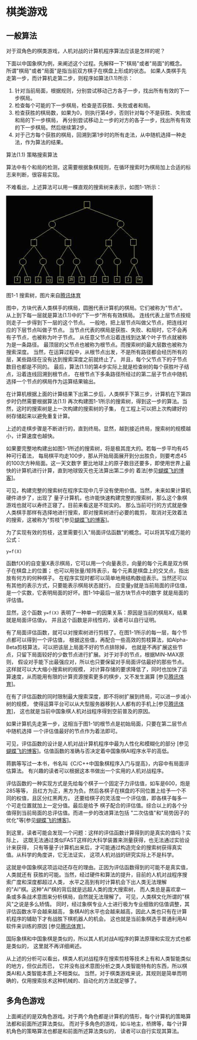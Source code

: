 ﻿<!--
  Copyright (c) 2017, Xin YUAN, courses of Zhejiang University
  All rights reserved.

  This program is free software; you can redistribute it and/or
  modify it under the terms of the 2-Clause BSD License.

  Author contact information:
    yxxinyuan@zju.edu.cn
-->

# 棋类游戏

## 一般算法

对于双角色的棋类游戏，人机对战的计算机程序算法应该是怎样的呢？

下面以中国象棋为例，来阐述这个过程。先解释一下"棋局"或者"局面"的概念。
所谓"棋局"或者"局面"是指当前双方棋子在棋盘上形成的状态。
如果人类棋手先走第一步，而计算机走第二步，则程序如算法(1.1)所示：

1. 针对当前局面，根据规则，分别尝试移动己方各子一步，找出所有有效的下一步棋局。
1. 检查每个可能的下一步棋局，检查是否获胜、失败或者和局。
1. 检查获胜的棋局数，如果为0，则执行第4步，否则针对每个不是获胜、失败或和局的下一步棋局，
再分别尝试移动上一步的对方的各子一步，找出所有有效的下一步棋局。然后继续第2步。
1. 对于己方每个获胜的棋局，回溯到第1步时的所有走法，从中随机选择一种走法，作为算法的结果。

算法(1.1) 策略搜索算法

算法中有个和局的检测，这需要根据象棋规则，在循环搜索时为棋局加上合适的标志来判断，很容易实现。

不难看出，上述算法可以用一棵直观的搜索树来表示，如图1-1所示：

![](chess-game-files/qlyx1.jpg "tree")

图1-1 搜索树，图片来自[腾讯体育][TXTY-20170110]

图中，方块代表人类棋手的棋局，圆圈代表计算机的棋局。它们被称为"节点"。
从上到下每一层就是算法(1.1)中的"下一步"所有有效棋局。
连线代表上层节点按规则走子一步得到下一层的这个节点。
一般地，把上层节点叫做父节点，把连线对应的下层节点叫做子节点。
当节点代表的棋局是获胜、失败、和局时，它不会再有子节点，也被称为叶子节点。
从任意父节点沿着连线到达某个叶子节点就被称为是一条路径。
最顶层的父节点也被称为根节点。而搜索树的最大层数也被称为搜索深度。
当然，在运算过程中，从根节点出发，不是所有路径都会经历所有的层，某些路径在没有达到搜索深度之前就终止了。
并且，每个父节点下的子节点数目也都是不同的。
最后，算法(1.1)的第4步实际上就是检查树的每个获胜叶子结点，沿着连线回溯到根节点，
在根节点下多条路径所经过的第二层子节点中随机选择一个节点的棋局作为运算结果输出。

在计算机根据上面的计算结果下出第二步后，人类棋手下第三步，计算机在下第四步时仍然需要根据算法(1.1)
再次构建图1-1所示的搜索树，得到这一步的算法。当然，这时的搜索树是上一次构建的搜索树的子集，
在工程上可以把上次构建好的树存储起来以避免重复计算。

上述的走棋步骤是不断进行的，直到终局。显然，越到接近终局，搜索树的规模越小，计算速度也越快。

如果要完整地构建出如图1-1所述的搜索树，将是极其庞大的。若每一步平均有45种可行着法，
每局棋平均走100步，那从开始局面展开到分出胜负，则要考虑45的100次方种局面。这一天文数字
要比地球上的原子数目还要多，即使用世界上最快的计算机进行计算，直到地球毁灭也无法算出第二步的
着法[参见[蝴蝶飞的博客][HDF-20150419]]。

可见，构建完整的搜索树在程序实现中几乎没有使用价值。当然，未来如果计算机硬件进步了，出现了
量子计算机，也许能快速构建完整的搜索树，那么这个象棋游戏也就可以寿终正寝了。目前来看这是不现实的。
那么当前可行的方式就是像人类棋手那样有选择地进行搜索，即对搜索树进行必要的裁剪，
取消对无效着法的搜索，这被称为"剪枝"[参见[蝴蝶飞的博客][HDF-20150419]]。

为了实现有效的剪枝，这里需要引入"局面评估函数"的概念。可以将其写成万能的公式：

```
y=f(X)
```

函数f(X)的自变量X表示棋局，它可以用一个向量表示，向量的每个元素是双方棋子在棋盘上的位置；
也可以用张量/矩阵表示，每个元素是棋盘上的交叉点，指出放有何方的何种棋子。
在程序实现时都可以简单地用结构数组表示。当然还可以有其他的表示方式，只要能表示棋局状态就行。
应变量y就是当前局面的评估值，是一个实数，它表明局面的好坏。图1-1中最后一层方块节点中的数字
就是局面的评估值。

显然，这个函数 `y=f(X)` 表明了一种单一的因果关系：原因是当前的棋局X，结果就是局面评估值y。
并且这个函数是非线性的，读者可以自行证明。

有了局面评估函数，就可以对搜索树进行剪枝了。在图1-1所示的每一层，每个节点都可以得到一个评估值，
根据这些值，再配合一些高效的剪枝算法，如Alpha-Beta剪枝算法，可以把该层上局面不好的节点排除掉，
也就是不再扩展这些节点，只留下局面较好的少数节点进行扩展。对于对手的节点，根据MIN-MAX原则，
假设对手能下出最强应对，所以也只要保留对手局面评估最好的那些节点。这样就可以大大缩小搜索树的规模，
对计算存储的要求降低了，同时也加快了运算速度，从而能用有限的计算资源搜索更多的棋步，又不发生漏算
[参见[腾讯体育][TXTY-20170110]]。

在有了评估函数的同时限制最大搜索深度，即不将树扩展到终局，可以进一步减小树的规模，
使得运算平台可以从大型服务器移到人人都有的手机上[参见[腾讯体育][TXTY-20170110]]，
这也就是当前中国象棋人机对战程序得到空前普及的原因。

如果计算机先走第一步，这相当于图1-1的根节点是初始局面，只要在第二层节点中随机选择
一个评估值最好的节点作为着法即可。

可见，评估函数的设计是人机对战计算机程序中最为人性化和模糊化的部分
[参见[蝴蝶飞的博客][HDF-20150419]]。估值函数的准确与否决定着中国象棋AI程序水平的高低。

蒋鹏等写过一本书，书名叫《C/C++中国象棋程序入门与提高》，内容中有局面评估算法。
有兴趣的读者可以根据这本书做出一个实用的人机对战程序。

评估函数的一种实现方式是先给每个棋子一个固定子力评估值，如车是600，炮是285等等，
且红方为正，黑方为负。然后各棋子在棋盘的不同位置上给予一个不同的权值，且区分红黑两方。
还要给棋子的灵活度一个评估值，即各棋子每多一个可走位置就加上一定分值。最后是给予
棋子配合的评估值。综合以上的各个分值得到当前局面的总评估值。而进一步的改进算法包括
"二次估值"和"局势因子的优化"等[参见[蝴蝶飞的博客][HDF-20150419]]。

到这里，读者可能会发现一个问题：这样的评估函数计算得到的是真实的值吗？实际上，
这既无法通过类似FAST这样的大科学装置来测量获得，也无法通过实验设计来获得，
只有等量子计算机出来后，才可能通过构造完全的搜索树获得真实值。从科学的角度讲，它无法证实，
这项人机对战的研究实际上不是科学。

这就是中国象棋这项运动还存在的理由。正因为评估函数得到的可能不是真实值，人类就还有
获胜的可能。当然，经过硬件和算法的提升，目前的人机对战程序搜索广度和深度都超过人类，
水平之高到有时计算机会下出人类无法理解的"AI"棋。这种"AI"棋的背后就是远超人类的庞大搜索树，
而人类总是喜欢拿一条或多条战术意图来分析棋局，自然就无法理解了。
可见，人类棋文化所谓的"棋风"之说是多么矫情。
同时，经过象棋专业人士进行极为专业细致的估值调整，其评估函数水平会越来越高，
象棋AI的水平也会越来越高，因此人类也只有在计算机程序的辅助下才有战胜下棋机器人的机会。
这也就是当前象棋选手普通利用AI软件来训练的原因
[参见[腾讯体育][TXTY-20170110]]。

国际象棋和中国象棋是类似的，所以其人机对战AI程序的算法原理和实现方式也都是类似的，
这里就不再详细阐述。

从上述的分析可以看出，棋类人机对战程序在搜索剪枝等技术上有和人类智能类似的地方，但仅此而已，
它并没有战术意图分析之类人类智能特有的东西，所以棋类AI和人类智能本质上不相类似。
当然，对于棋类游戏来说，其规则是简单而明确的，仅用搜索技术这种机械的、自动化的方法就足够了。

## 多角色游戏

上面阐述的是双角色游戏。对于两个角色都是计算机的情形，每个计算机的策略算法都和前面所述算法类似。
而对于多角色的游戏，如斗地主，桥牌等，每个计算机角色的策略算法也都是和前面所述算法类似的，
读者可以自行实现其算法。

[TXTY-20170110]: http://sports.qq.com/a/20170110/014217.htm "腾讯体育"
[HDF-20150419]: http://www.zgxqds.com/blog/article.asp?id=14324 "蝴蝶飞"
